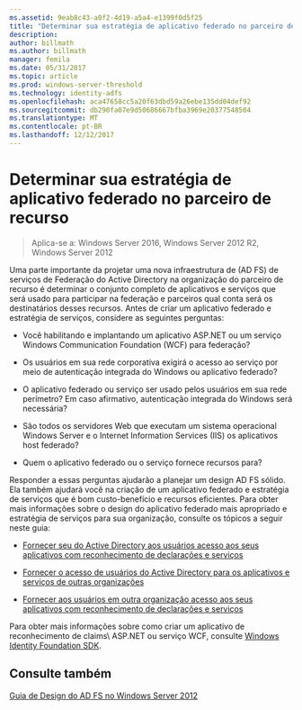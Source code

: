 ```yaml
---
ms.assetid: 9eab8c43-a0f2-4d19-a5a4-e1399f0d5f25
title: "Determinar sua estratégia de aplicativo federado no parceiro de recurso"
description: 
author: billmath
ms.author: billmath
manager: femila
ms.date: 05/31/2017
ms.topic: article
ms.prod: windows-server-threshold
ms.technology: identity-adfs
ms.openlocfilehash: aca47658cc5a20f63dbd59a26ebe135dd04def92
ms.sourcegitcommit: db290fa07e9d50686667bfba3969e20377548504
ms.translationtype: MT
ms.contentlocale: pt-BR
ms.lasthandoff: 12/12/2017
---
```

# <a name="determine-your-federated-application-strategy-in-the-resource-partner"></a>Determinar sua estratégia de aplicativo federado no parceiro de recurso

>Aplica-se a: Windows Server 2016, Windows Server 2012 R2, Windows Server 2012

Uma parte importante da projetar uma nova infraestrutura de \(AD FS\) de serviços de Federação do Active Directory na organização do parceiro de recurso é determinar o conjunto completo de aplicativos e serviços que será usado para participar na federação e parceiros qual conta será os destinatários desses recursos. Antes de criar um aplicativo federado e estratégia de serviços, considere as seguintes perguntas:  
  
-   Você habilitando e implantando um aplicativo ASP.NET ou um serviço Windows Communication Foundation \(WCF\) para federação?  
  
-   Os usuários em sua rede corporativa exigirá o acesso ao serviço por meio de autenticação integrada do Windows ou aplicativo federado?  
  
-   O aplicativo federado ou serviço ser usado pelos usuários em sua rede perímetro? Em caso afirmativo, autenticação integrada do Windows será necessária?  
  
-   São todos os servidores Web que executam um sistema operacional Windows Server e o Internet Information Services \(IIS\) os aplicativos host federado?  
  
-   Quem o aplicativo federado ou o serviço fornece recursos para?  
  
Responder a essas perguntas ajudarão a planejar um design AD FS sólido. Ela também ajudará você na criação de um aplicativo federado e estratégia de serviços que é bom custo-benefício e recursos eficientes. Para obter mais informações sobre o design do aplicativo federado mais apropriado e estratégia de serviços para sua organização, consulte os tópicos a seguir neste guia:  
  
-   [Fornecer seu do Active Directory aos usuários acesso aos seus aplicativos com reconhecimento de declarações e serviços](Provide-Your-Active-Directory-Users-Access-to-Your-Claims-Aware-Applications-and-Services.md)  
  
-   [Fornecer o acesso de usuários do Active Directory para os aplicativos e serviços de outras organizações](Provide-Your-Active-Directory-Users-Access-to-the-Applications-and-Services-of-Other-Organizations.md)  
  
-   [Fornecer aos usuários em outra organização acesso aos seus aplicativos com reconhecimento de declarações e serviços](Provide-Users-in-Another-Organization-Access-to-Your-Claims-Aware-Applications-and-Services.md)  
  
Para obter mais informações sobre como criar um aplicativo de reconhecimento de claims\ ASP.NET ou serviço WCF, consulte [Windows Identity Foundation SDK](https://go.microsoft.com/fwlink/?LinkId=122266).  
  
## <a name="see-also"></a>Consulte também
[Guia de Design do AD FS no Windows Server 2012](AD-FS-Design-Guide-in-Windows-Server-2012.md)

